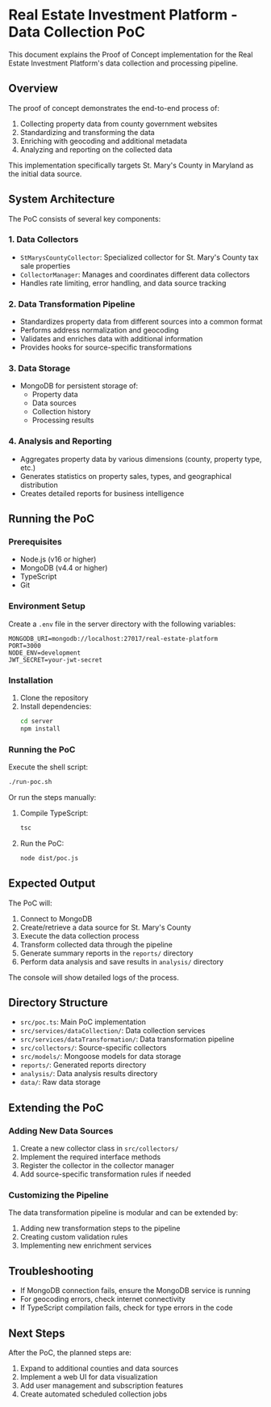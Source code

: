 # Real Estate Investment Platform - Data Collection PoC

This document explains the Proof of Concept implementation for the Real Estate Investment Platform's data collection and processing pipeline.

## Overview

The proof of concept demonstrates the end-to-end process of:
1. Collecting property data from county government websites
2. Standardizing and transforming the data
3. Enriching with geocoding and additional metadata
4. Analyzing and reporting on the collected data

This implementation specifically targets St. Mary's County in Maryland as the initial data source.

## System Architecture

The PoC consists of several key components:

### 1. Data Collectors

- `StMarysCountyCollector`: Specialized collector for St. Mary's County tax sale properties
- `CollectorManager`: Manages and coordinates different data collectors
- Handles rate limiting, error handling, and data source tracking

### 2. Data Transformation Pipeline

- Standardizes property data from different sources into a common format
- Performs address normalization and geocoding
- Validates and enriches data with additional information
- Provides hooks for source-specific transformations

### 3. Data Storage

- MongoDB for persistent storage of:
  - Property data
  - Data sources
  - Collection history
  - Processing results

### 4. Analysis and Reporting

- Aggregates property data by various dimensions (county, property type, etc.)
- Generates statistics on property sales, types, and geographical distribution
- Creates detailed reports for business intelligence

## Running the PoC

### Prerequisites

- Node.js (v16 or higher)
- MongoDB (v4.4 or higher)
- TypeScript
- Git

### Environment Setup

Create a `.env` file in the server directory with the following variables:

```
MONGODB_URI=mongodb://localhost:27017/real-estate-platform
PORT=3000
NODE_ENV=development
JWT_SECRET=your-jwt-secret
```

### Installation

1. Clone the repository
2. Install dependencies:
   ```bash
   cd server
   npm install
   ```

### Running the PoC

Execute the shell script:

```bash
./run-poc.sh
```

Or run the steps manually:

1. Compile TypeScript:
   ```bash
   tsc
   ```

2. Run the PoC:
   ```bash
   node dist/poc.js
   ```

## Expected Output

The PoC will:

1. Connect to MongoDB
2. Create/retrieve a data source for St. Mary's County
3. Execute the data collection process
4. Transform collected data through the pipeline
5. Generate summary reports in the `reports/` directory
6. Perform data analysis and save results in `analysis/` directory

The console will show detailed logs of the process.

## Directory Structure

- `src/poc.ts`: Main PoC implementation
- `src/services/dataCollection/`: Data collection services
- `src/services/dataTransformation/`: Data transformation pipeline
- `src/collectors/`: Source-specific collectors
- `src/models/`: Mongoose models for data storage
- `reports/`: Generated reports directory
- `analysis/`: Data analysis results directory
- `data/`: Raw data storage

## Extending the PoC

### Adding New Data Sources

1. Create a new collector class in `src/collectors/`
2. Implement the required interface methods
3. Register the collector in the collector manager
4. Add source-specific transformation rules if needed

### Customizing the Pipeline

The data transformation pipeline is modular and can be extended by:
1. Adding new transformation steps to the pipeline
2. Creating custom validation rules
3. Implementing new enrichment services

## Troubleshooting

- If MongoDB connection fails, ensure the MongoDB service is running
- For geocoding errors, check internet connectivity
- If TypeScript compilation fails, check for type errors in the code

## Next Steps

After the PoC, the planned steps are:
1. Expand to additional counties and data sources
2. Implement a web UI for data visualization
3. Add user management and subscription features
4. Create automated scheduled collection jobs 